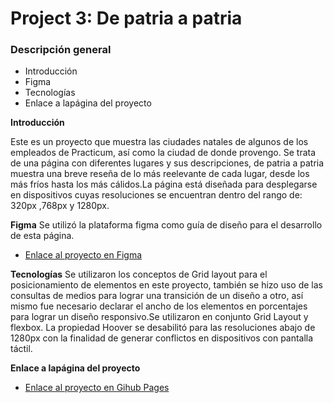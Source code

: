 # Project 3: De patria a patria

### Descripción general

- Introducción
- Figma
- Tecnologías
- Enlace a lapágina del proyecto

**Introducción**

Este es un proyecto que muestra las ciudades natales de algunos de los empleados de Practicum, así como la ciudad de donde provengo. Se trata de una página con diferentes lugares y sus descripciones, de patria a patria muestra una breve reseña de lo más reelevante de cada lugar, desde los más fríos hasta los más cálidos.La página está diseñada para desplegarse en dispositivos cuyas resoluciones se encuentran dentro del rango de: 320px ,768px y 1280px.

**Figma**
Se utilizó la plataforma figma como guía de diseño para el desarrollo de esta página.

- [Enlace al proyecto en Figma](https://www.figma.com/file/ZW8wxTYTZH2czTTfDMVHWq/WEB%2C-Sprint-3-%3A-De-patria-a-patria-%7C-desktop-%2B-mobile?node-id=0%3A1)

**Tecnologías**
Se utilizaron los conceptos de Grid layout para el posicionamiento de elementos en este proyecto, también se hizo uso de las consultas de
medios para lograr una transición de un diseño a otro, así mismo fue necesario declarar el ancho de los elementos en porcentajes para lograr
un diseño responsivo.Se utilizaron en conjunto Grid Layout y flexbox. La propiedad Hoover se desabilitó para las resoluciones abajo de 1280px con la finalidad de generar conflictos en dispositivos con pantalla táctil.

**Enlace a lapágina del proyecto**

- [Enlace al proyecto en Gihub Pages](https://aracely33.github.io/web_project_3_esp/index.html)
